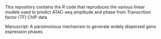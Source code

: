 This repository contains the R code that reproduces the various linear models used to predict ATAC-seq amplitude and phase from Transcrition factor (TF) ChIP data

Manuscript: A parsimonious mechanism to generate widely dispersed gene expression phases
